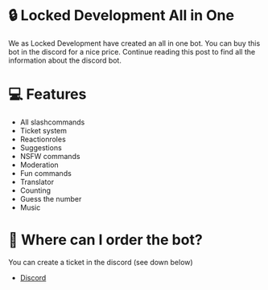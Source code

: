 # 🔒 Locked Development All in One
We as Locked Development have created an all in one bot. You can buy this bot in the discord for a nice price. Continue reading this post to find all the information about the discord bot.

# 💻 Features
 - All slashcommands
 - Ticket system
 - Reactionroles
 - Suggestions
 - NSFW commands
 - Moderation
 - Fun commands
 - Translator
 - Counting 
 - Guess the number
 - Music
 
 # 🛒 Where can I order the bot?
You can create a ticket in the discord (see down below)

- [Discord](https://discord.gg/HkZZGd5UtD)
